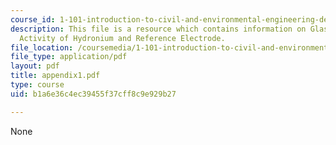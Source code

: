 ```yaml
---
course_id: 1-101-introduction-to-civil-and-environmental-engineering-design-i-fall-2006
description: This file is a resource which contains information on Glass Electrode,
  Activity of Hydronium and Reference Electrode.
file_location: /coursemedia/1-101-introduction-to-civil-and-environmental-engineering-design-i-fall-2006/b1a6e36c4ec39455f37cff8c9e929b27_appendix1.pdf
file_type: application/pdf
layout: pdf
title: appendix1.pdf
type: course
uid: b1a6e36c4ec39455f37cff8c9e929b27

---
```

None